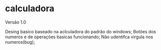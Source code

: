 # calculadora

Versão 1.0

Desing basico baseado na aclculadora do padrão do windows;
Botões dos numeros e de operações basicas funcionando;
Não udentifca virgula nos numeros(bug);

